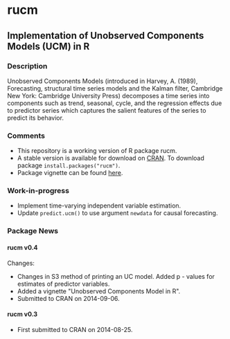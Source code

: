 # rucm
## Implementation of Unobserved Components Models (UCM) in R ##

### Description
Unobserved Components Models (introduced in Harvey, A. (1989), Forecasting, structural time series models and the Kalman filter, Cambridge New York: Cambridge University Press) decomposes a time series into components such as trend, seasonal, cycle, and the regression effects due to predictor series which captures the salient features of the series to predict its behavior.

### Comments
* This repository is a working version of R package rucm. 
* A stable version is available for download on [CRAN](http://cran.r-project.org/web/packages/rucm/index.html). To download package ```install.packages("rucm")```.
* Package vignette can be found [here](http://cran.r-project.org/web/packages/rucm/vignettes/rucm_vignettes.html).

### Work-in-progress
* Implement time-varying independent variable estimation.
* Update `predict.ucm()` to use argument `newdata` for causal forecasting.

### Package News
#### rucm v0.4 
Changes:

* Changes in S3 method of printing an UC model. Added p - values for estimates of predictor variables.
* Added a vignette "Unobserved Components Model in R".
* Submitted to CRAN on 2014-09-06.

#### rucm v0.3
* First submitted to CRAN on 2014-08-25.






